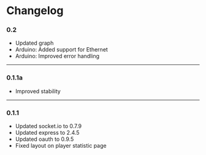 # Changelog

### 0.2

* Updated graph
* Arduino: Added support for Ethernet
* Arduino: Improved error handling

---

### 0.1.1a

* Improved stability

---

### 0.1.1

* Updated socket.io to 0.7.9
* Updated express to 2.4.5
* Updated oauth to 0.9.5
* Fixed layout on player statistic page
